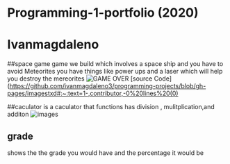 # Programming-1-portfolio (2020)
# Ivanmagdaleno

##space game 
game we build which involves a space ship and you have to avoid Meteorites you have things like power ups and a laser which will help you destroy the mereorites
![GAME OVER](https://user-images.githubusercontent.com/101122303/169839931-ec649286-fdb4-4c45-b105-ab81e7a4cabd.png)
[source Code](https://github.com/ivanmagdaleno3/programming-projects/blob/gh-pages/imagestxd#:~:text=1-,contributor,-0%20lines%20(0)

##caculator
is a caculator that functions has division , mulitplication,and additon 
![images](https://user-images.githubusercontent.com/101122303/169841420-641eae09-2c0b-4b84-8ed3-75b48dd64afe.jpg)

## grade
shows the the grade you would have and the percentage it would be
